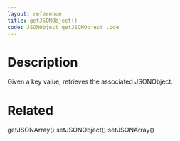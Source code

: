 ```yaml
---
layout: reference
title: getJSONObject()
code: JSONObject_getJSONObject_.pde
---
```


# Description

Given a key value, retrieves the associated JSONObject.

# Related

getJSONArray()
setJSONObject()
setJSONArray()
